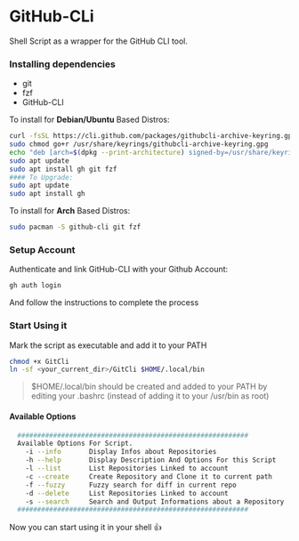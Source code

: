 # GitHub-CLi
Shell Script as a wrapper for the GitHub CLI tool.

### Installing dependencies
- git 
- fzf
- GitHub-CLI 

To install for **Debian/Ubuntu** Based Distros: 
```bash
curl -fsSL https://cli.github.com/packages/githubcli-archive-keyring.gpg | sudo dd of=/usr/share/keyrings/githubcli-archive-keyring.gpg
sudo chmod go+r /usr/share/keyrings/githubcli-archive-keyring.gpg
echo "deb [arch=$(dpkg --print-architecture) signed-by=/usr/share/keyrings/githubcli-archive-keyring.gpg] https://cli.github.com/packages stable main" | sudo tee /etc/apt/sources.list.d/github-cli.list > /dev/null
sudo apt update
sudo apt install gh git fzf
#### To Upgrade:
sudo apt update
sudo apt install gh
```
To install for **Arch** Based Distros: 
```bash
sudo pacman -S github-cli git fzf
```

### Setup Account
Authenticate and link GitHub-CLI with your Github Account:
```bash
gh auth login
```
And follow the instructions to complete the process

### Start Using it
Mark the script as executable and add it to your PATH
```bash
chmod +x GitCli 
ln -sf <your_current_dir>/GitCli $HOME/.local/bin
```
> $HOME/.local/bin should be created and added to your PATH by editing your .bashrc (instead of adding it to your /usr/bin as root)

#### Available Options
  ```bash
    ##########################################################
    Available Options For Script.
      -i --info       Display Infos about Repositories
      -h --help       Display Description And Options For this Script
      -l --list       List Repositories Linked to account
      -c --create     Create Repository and Clone it to current path
      -f --fuzzy      Fuzzy search for diff in current repo
      -d --delete     List Repositories Linked to account
      -s --search     Search and Output Informations about a Repository
    ##########################################################
```
Now you can start using it in your shell 👍
